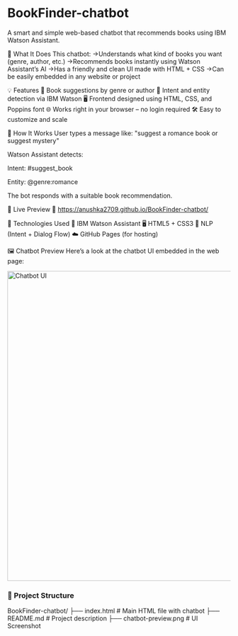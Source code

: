 # BookFinder-chatbot
A smart and simple web-based chatbot that recommends books using IBM Watson Assistant.

🧠 What It Does
This chatbot:
->Understands what kind of books you want (genre, author, etc.)
->Recommends books instantly using Watson Assistant’s AI
->Has a friendly and clean UI made with HTML + CSS
->Can be easily embedded in any website or project

💡 Features
📖 Book suggestions by genre or author
💬 Intent and entity detection via IBM Watson
🖥️ Frontend designed using HTML, CSS, and Poppins font
🌐 Works right in your browser – no login required
🛠️ Easy to customize and scale

🧪 How It Works
User types a message like:
"suggest a romance book or suggest mystery"

Watson Assistant detects:

Intent: #suggest_book

Entity: @genre:romance

The bot responds with a suitable book recommendation.

🚀 Live Preview
🔗  https://anushka2709.github.io/BookFinder-chatbot/


🧰 Technologies Used
💬 IBM Watson Assistant
🖥️ HTML5 + CSS3
🧠 NLP (Intent + Dialog Flow)
☁️ GitHub Pages (for hosting)

🖼️ Chatbot Preview
Here’s a look at the chatbot UI embedded in the web page:

<img src="https://github.com/anushka2709/BookFinder-chatbot/blob/main/chatbot-ui.png" alt="Chatbot UI" width="700"/>

### 📁 Project Structure

BookFinder-chatbot/
├── index.html         # Main HTML file with chatbot
├── README.md          # Project description
├── chatbot-preview.png # UI Screenshot


